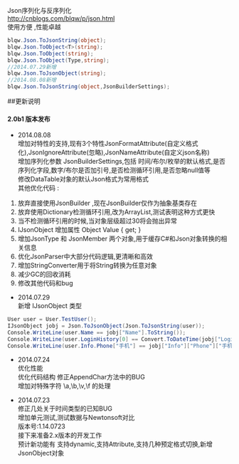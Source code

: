 Json序列化与反序列化  
http://cnblogs.com/blqw/p/json.html  
使用方便 ,性能卓越  
```csharp
blqw.Json.ToJsonString(object);
blqw.Json.ToObject<T>(string);
blqw.Json.ToObject(string);
blqw.Json.ToObject(Type,string);
//2014.07.29新增
blqw.Json.ToJsonObject(string);
//2014.08.08新增
blqw.Json.ToJsonString(object,JsonBuilderSettings);
```

##更新说明
#### 2.0b1 版本发布  
* 2014.08.08   
增加对特性的支持,现有3个特性JsonFormatAttribute(自定义格式化),JsonIgnoreAttribute(忽略),JsonNameAttribute(自定义json名称)  
增加序列化参数 JsonBuilderSettings,包括 时间/布尔/枚举的默认格式,是否序列化字段,数字/布尔是否加引号,是否检测循环引用,是否忽略null值等  
修改DataTable对象的默认Json格式为常用格式  
其他优化代码 :  
 1. 放弃直接使用JsonBuilder ,现在JsonBuilder仅作为抽象基类存在  
 1. 放弃使用Dictionary检测循环引用,改为ArrayList,测试表明这种方式更快  
 1. 当不检测循环引用的时候,当对象层级超过30将会抛出异常  
 1. IJsonObject 增加属性 Object Value { get; }  
 1. 增加JsonType 和 JsonMember 两个对象,用于缓存C#和Json对象转换的相关信息  
 1. 优化JsonParser中大部分代码逻辑,更清晰和高效  
 1. 增加StringConverter用于将String转换为任意对象  
 1. 减少GC的回收消耗  
 1. 修改其他代码和bug  


* 2014.07.29  
新增 IJsonObject 类型  
```csharp
User user = User.TestUser();
IJsonObject jobj = Json.ToJsonObject(Json.ToJsonString(user));
Console.WriteLine(user.Name == jobj["Name"].ToString());
Console.WriteLine(user.LoginHistory[0] == Convert.ToDateTime(jobj["LoginHistory"][0]));
Console.WriteLine(user.Info.Phone["手机"] == jobj["Info"]["Phone"]["手机"].ToString());
```

* 2014.07.24  
优化性能  
优化代码结构
修正AppendChar方法中的BUG  
增加对特殊字符 \a,\b,\v,\f 的处理  
  
* 2014.07.23  
修正几处关于时间类型的已知BUG  
增加单元测试,测试数据与Newtonsoft对比  
版本号:1.14.0723  
接下来准备2.x版本的开发工作  
预计新功能有  支持dynamic,支持Attribute,支持几种预定格式切换,新增JsonObject对象